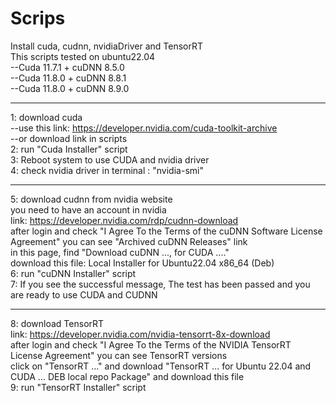 # Scrips

Install cuda, cudnn, nvidiaDriver and TensorRT  
This scripts tested on ubuntu22.04  
--Cuda 11.7.1 + cuDNN 8.5.0  
--Cuda 11.8.0 + cuDNN 8.8.1  
--Cuda 11.8.0 + cuDNN 8.9.0  

--------------------

1: download cuda  
--use this link: https://developer.nvidia.com/cuda-toolkit-archive  
--or download link in scripts  
2: run "Cuda Installer" script  
3: Reboot system to use CUDA and nvidia driver  
4: check nvidia driver in terminal : "nvidia-smi"  

--------------------

5: download cudnn from nvidia website  
you need to have an account in nvidia  
link: https://developer.nvidia.com/rdp/cudnn-download  
after login and check "I Agree To the Terms of the cuDNN Software License Agreement" you can see "Archived cuDNN Releases" link  
in this page, find "Download cuDNN ..., for CUDA ...."  
download this file: Local Installer for Ubuntu22.04 x86_64 (Deb)  
6: run "cuDNN Installer" script  
7: If you see the successful message, The test has been passed and you are ready to use CUDA and CUDNN  

--------------------

8: download TensorRT  
link: https://developer.nvidia.com/nvidia-tensorrt-8x-download  
after login and check "I Agree To the Terms of the NVIDIA TensorRT License Agreement" you can see TensorRT versions  
click on "TensorRT ..." and download "TensorRT ... for Ubuntu 22.04 and CUDA ... DEB local repo Package" and download this file  
9: run "TensorRT Installer" script  

